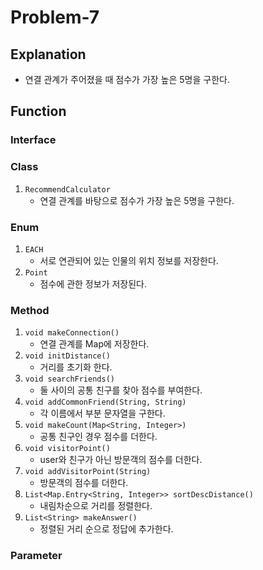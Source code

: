 # Problem-7

## Explanation
- 연결 관계가 주어졌을 때 점수가 가장 높은 5명을 구한다.

## Function
### Interface

### Class
1. `RecommendCalculator`
   - 연결 관계를 바탕으로 점수가 가장 높은 5명을 구한다.

### Enum
1. `EACH`
   - 서로 연관되어 있는 인물의 위치 정보를 저장한다.
2. `Point`
   - 점수에 관한 정보가 저장된다.
   

### Method
1. `void makeConnection()`
   - 연결 관계를 Map에 저장한다.
2. `void initDistance()`
   - 거리를 초기화 한다.
3. `void searchFriends()`
   - 둘 사이의 공통 친구를 찾아 점수를 부여한다.
4. `void addCommonFriend(String, String)`
   - 각 이름에서 부분 문자열을 구한다.
5. `void makeCount(Map<String, Integer>)`
   - 공통 친구인 경우 점수를 더한다.
6. `void visitorPoint()`
   - user와 친구가 아닌 방문객의 점수를 더한다.
7. `void addVisitorPoint(String)`
   - 방문객의 점수를 더한다.
8. `List<Map.Entry<String, Integer>> sortDescDistance()`
   - 내림차순으로 거리를 정렬한다.
9. `List<String> makeAnswer()`
   - 정렬된 거리 순으로 정답에 추가한다.

### Parameter
